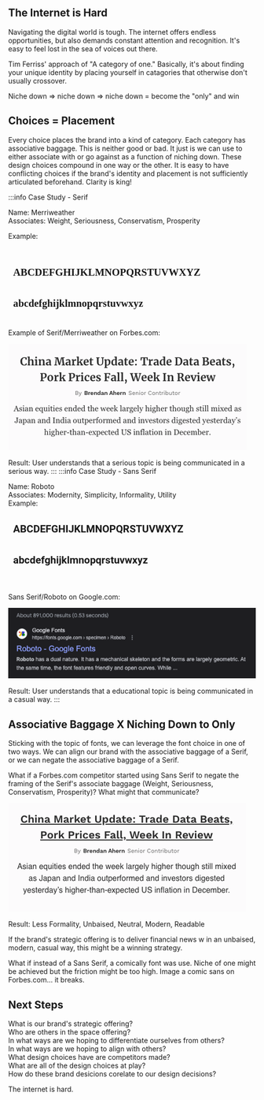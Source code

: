 ## The Internet is Hard

Navigating the digital world is tough. The internet offers endless opportunities, but also demands constant attention and recognition. It's easy to feel lost in the sea of voices out there.  

Tim Ferriss' approach of "A category of one." Basically, it's about finding your unique identity by placing yourself in catagories that otherwise don't usually crossover. 

Niche down => niche down => niche down = become the "only" and win

## Choices = Placement

Every choice places the brand into a kind of category. Each category has associative baggage. This is neither good or bad. It just is we can use to either associate with or go against as a function of niching down. These design choices compound in one way or the other. It is easy to have conflicting choices if the brand's identity and placement is not sufficiently articulated beforehand. Clarity is king!

:::info Case Study - Serif 


Name: Merriweather
<br>
Associates: 
Weight, Seriousness, Conservatism, Prosperity
<br>

Example: 
<div style="font-family: Merriweather; font-weight: 700; padding: 10px; border-radius: 5px; line-height: 2; font-size: 1.3rem">

  ABCDEFGHIJKLMNOPQRSTUVWXYZ
  <br>

  abcdefghijklmnopqrstuvwxyz
  </div>  
    Example of Serif/Merriweather on Forbes.com:

  ![Nature Scene](./public/Forbesdotcom.png)

  Result: User understands that a serious topic is being communicated in a serious way. 
:::
:::info Case Study - Sans Serif

Name: Roboto
<br>
Associates: 
Modernity, Simplicity, Informality, Utility
<br>
Example: 
<div style="font-family: Roboto; font-weight: 700; padding: 10px; border-radius: 5px; line-height: 2; font-size: 1.3rem">
  ABCDEFGHIJKLMNOPQRSTUVWXYZ
  <br>

  abcdefghijklmnopqrstuvwxyz
  </div>  

   Sans Serif/Roboto on Google.com:

  ![Nature Scene](./public/googledotcom.png)

  Result: User understands that a educational topic is being communicated in a casual way. 
:::

## Associative Baggage X Niching Down to Only 

Sticking with the topic of fonts, we can leverage the font choice in one of two ways. We can align our brand with the associative baggage of a Serif, or we can negate the associative baggage of a Serif.  

What if a Forbes.com competitor started using Sans Serif to negate the framing of the Serif's associate baggage (Weight, Seriousness, Conservatism, Prosperity)? What might that communicate? 

  ![Nature Scene](./public/Forbes-casual.png)

Result: Less Formality, Unbaised, Neutral, Modern, Readable

If the brand's strategic offering is to deliver financial news w in an unbaised, modern, casual way, this might be a winning strategy. 

What if instead of a Sans Serif, a comically font was use. Niche of one might be achieved but the friction might be too high. Image a comic sans on Forbes.com... it breaks. 

## Next Steps 

What is our brand's strategic offering? <br> 
Who are others in the space offering?<br>
In what ways are we hoping to differentiate ourselves from others? <br>
In what ways are we hoping to align with others? <br>
What design choices have are competitors made? <br>
What are all of the design choices at play?<br>
How do these brand desicions corelate to our design decisions? 


The internet is hard. 